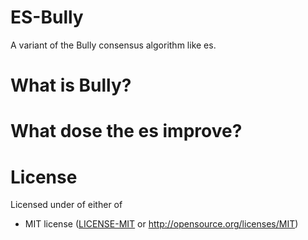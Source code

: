 # ES-Bully

A variant of the Bully consensus algorithm like es.

# What is Bully? 

# What dose the es improve?

# License

Licensed under of either of

* MIT license ([LICENSE-MIT](LICENSE) or http://opensource.org/licenses/MIT)
